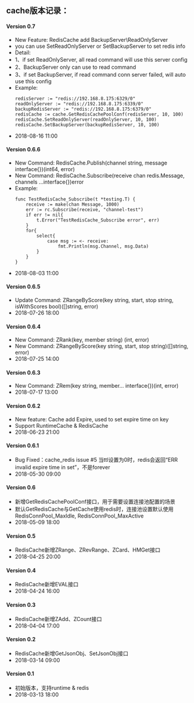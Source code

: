 ## cache版本记录：

#### Version 0.7
- New Feature: RedisCache add BackupServer\ReadOnlyServer
- you can use SetReadOnlyServer or SetBackupServer to set redis info
- Detail:
-   1、if set ReadOnlyServer, all read command will use this server config
-   2、BackupServer only can use to read command
-   3、if set BackupServer, if read command conn server failed, will auto use this config
- Example:
    ``` golang
    redisServer := "redis://192.168.8.175:6329/0"
    readOnlyServer := "redis://192.168.8.175:6339/0"
    backupRedisServer := "redis://192.168.8.175:6379/0"
    redisCache := cache.GetRedisCachePoolConf(redisServer, 10, 100)
    redisCache.SetReadOnlyServer(readOnlyServer, 10, 100)
    redisCache.SetBackupServer(backupRedisServer, 10, 100)
    ```
-  2018-08-16 11:00

#### Version 0.6.6
* New Command: RedisCache.Publish(channel string, message interface{})(int64, error)
* New Command: RedisCache.Subscribe(receive chan redis.Message, channels ...interface{})error
* Example:
    ``` golang
    func TestRedisCache_Subscribe(t *testing.T) {
        receive := make(chan Message, 1000)
        err := rc.Subscribe(receive, "channel-test")
        if err != nil{
            t.Error("TestRedisCache_Subscribe error", err)
        }
        for{
            select{
                case msg := <- receive:
                    fmt.Println(msg.Channel, msg.Data)
            }
        }
    }
    ```
* 2018-08-03 11:00

#### Version 0.6.5
* Update Command: ZRangeByScore(key string, start, stop string, isWithScores bool)([]string, error)
* 2018-07-26 18:00

#### Version 0.6.4
* New Command: ZRank(key, member string) (int, error)
* New Command: ZRangeByScore(key string, start, stop string)([]string, error)
* 2018-07-25 14:00

#### Version 0.6.3
* New Command: ZRem(key string, member... interface{})(int, error)
* 2018-07-17 13:00

#### Version 0.6.2
* New feature: Cache add Expire, used to set expire time on key
* Support RuntimeCache & RedisCache
* 2018-06-23 21:00

#### Version 0.6.1
* Bug Fixed：cache_redis issue #5 当ttl设置为0时，redis会返回“ERR invalid expire time in set”，不是forever
* 2018-05-30 09:00

#### Version 0.6
* 新增GetRedisCachePoolConf接口，用于需要设置连接池配置的场景
* 默认GetRedisCache与GetCache使用redis时，连接池设置默认使用RedisConnPool_MaxIdle, RedisConnPool_MaxActive
* 2018-05-09 18:00

#### Version 0.5
* RedisCache新增ZRange、ZRevRange、ZCard、HMGet接口
* 2018-04-25 20:00

#### Version 0.4
* RedisCache新增EVAL接口
* 2018-04-24 16:00


#### Version 0.3
* RedisCache新增ZAdd、ZCount接口
* 2018-04-04 17:00

#### Version 0.2
* RedisCache新增GetJsonObj、SetJsonObj接口
* 2018-03-14 09:00

#### Version 0.1
* 初始版本，支持runtime & redis
* 2018-03-13 18:00